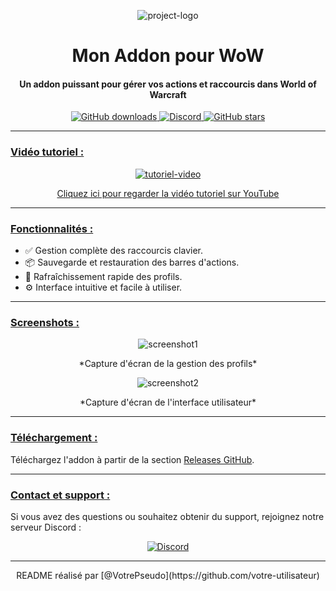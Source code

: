 <p align="center"><img src="https://via.placeholder.com/150" alt="project-logo"></p>

<h1 align="center">Mon Addon pour WoW</h1>

#### <p align="center">Un addon puissant pour gérer vos actions et raccourcis dans World of Warcraft</p>

<p align="center">
    <a href="https://github.com/votre-utilisateur/votre-projet/releases">
        <img src="https://img.shields.io/github/downloads/votre-utilisateur/votre-projet/total?style=for-the-badge" alt="GitHub downloads">
    </a>
    <a href="https://discord.gg/votre-serveur">
        <img src="https://img.shields.io/discord/123456789012345678?style=for-the-badge" alt="Discord">
    </a>
    <a href="https://github.com/votre-utilisateur/votre-projet">
        <img src="https://img.shields.io/github/stars/votre-utilisateur/votre-projet?style=for-the-badge" alt="GitHub stars">
    </a>
</p>

---

### **<ins>Vidéo tutoriel :</ins>**

<p align="center">
    <a href="https://www.youtube.com/watch?v=K2T6kDj1OKs"><img src="https://img.youtube.com/vi/K2T6kDj1OKs/0.jpg" alt="tutoriel-video"></a>
</p>

<p align="center">
    <a href="https://www.youtube.com/watch?v=K2T6kDj1OKs" target="_blank">Cliquez ici pour regarder la vidéo tutoriel sur YouTube</a>
</p>

---

### **<ins>Fonctionnalités :</ins>**

- ✅ Gestion complète des raccourcis clavier.
- 📦 Sauvegarde et restauration des barres d'actions.
- 🔄 Rafraîchissement rapide des profils.
- ⚙️ Interface intuitive et facile à utiliser.

---

### **<ins>Screenshots :</ins>**

<p align="center"><img src="images/screenshot1.png" alt="screenshot1"></p>
<p align="center">*Capture d'écran de la gestion des profils*</p>

<p align="center"><img src="images/screenshot2.png" alt="screenshot2"></p>
<p align="center">*Capture d'écran de l'interface utilisateur*</p>

---

### **<ins>Téléchargement :</ins>**

Téléchargez l'addon à partir de la section [Releases GitHub](https://github.com/votre-utilisateur/votre-projet/releases).

---

### **<ins>Contact et support :</ins>**

Si vous avez des questions ou souhaitez obtenir du support, rejoignez notre serveur Discord :

<p align="center">
    <a href="https://discord.gg/votre-serveur">
        <img src="https://discordapp.com/api/guilds/123456789012345678/embed.png?style=banner2" alt="Discord">
    </a>
</p>

---

<p align="center">README réalisé par [@VotrePseudo](https://github.com/votre-utilisateur)</p>
